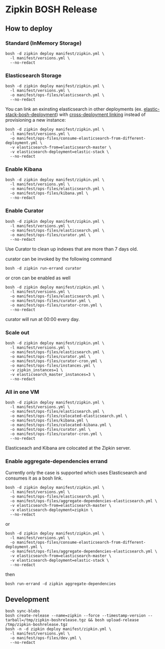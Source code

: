 # Zipkin BOSH Release

## How to deploy

### Standard (InMemory Storage)

```
bosh -d zipkin deploy manifest/zipkin.yml \
  -l manifest/versions.yml \
  --no-redact
```

###  Elasticsearch Storage

```
bosh -d zipkin deploy manifest/zipkin.yml \
  -l manifest/versions.yml \
  -o manifest/ops-files/elasticsearch.yml \
  --no-redact
```

You can link an exinsting elasticsearch in other deployments (ex. [elastic-stack-bosh-deployment](https://github.com/bosh-elastic-stack/elastic-stack-bosh-deployment)) with [cross-deployment linking](https://bosh.io/docs/links/#cross-deployment) instead of provisioning a new instance:

```
bosh -d zipkin deploy manifest/zipkin.yml \
  -l manifest/versions.yml \
  -o manifest/ops-files/consume-elasticsearch-from-different-deployment.yml \
  -v elasticsearch-from=elasticsearch-master \
  -v elasticsearch-deployment=elastic-stack \
  --no-redact
```

###  Enable Kibana

```
bosh -d zipkin deploy manifest/zipkin.yml \
  -l manifest/versions.yml \
  -o manifest/ops-files/elasticsearch.yml \
  -o manifest/ops-files/kibana.yml \
  --no-redact
```

### Enable Curator

```
bosh -d zipkin deploy manifest/zipkin.yml \
  -l manifest/versions.yml \
  -o manifest/ops-files/elasticsearch.yml \
  -o manifest/ops-files/curator.yml \
  --no-redact
```

Use Curator to clean up indexes that are more than 7 days old.

curator can be invoked by the following command

```
bosh -d zipkin run-errand curator
```

or cron can be enabled as well

```
bosh -d zipkin deploy manifest/zipkin.yml \
  -l manifest/versions.yml \
  -o manifest/ops-files/elasticsearch.yml \
  -o manifest/ops-files/curator.yml \
  -o manifest/ops-files/curator-cron.yml \
  --no-redact
```

curator will run at 00:00 every day.

### Scale out

```
bosh -d zipkin deploy manifest/zipkin.yml \
  -l manifest/versions.yml \
  -o manifest/ops-files/elasticsearch.yml \
  -o manifest/ops-files/curator.yml \
  -o manifest/ops-files/curator-cron.yml \
  -o manifest/ops-files/instances.yml \
  -v zipkin_instances=1 \
  -v elasticsearch_master_instances=3 \
  --no-redact
```

### All in one VM

```
bosh -d zipkin deploy manifest/zipkin.yml \
  -l manifest/versions.yml \
  -o manifest/ops-files/elasticsearch.yml \
  -o manifest/ops-files/colocated-elasticsearch.yml \
  -o manifest/ops-files/kibana.yml \
  -o manifest/ops-files/colocated-kibana.yml \
  -o manifest/ops-files/curator.yml \
  -o manifest/ops-files/curator-cron.yml \
  --no-redact
```

Elasticseach and Kibana are colocated at the Zipkin server.

### Enable aggregate-dependencies errand

Currently only the case is supported which uses Elasticsearch and consumes it as a bosh link.

```
bosh -d zipkin deploy manifest/zipkin.yml \
  -l manifest/versions.yml \
  -o manifest/ops-files/elasticsearch.yml \
  -o manifest/ops-files/aggregate-dependencies-elasticsearch.yml \
  -v elasticsearch-from=elasticsearch-master \
  -v elasticsearch-deployment=zipkin \
  --no-redact
```

or

```
bosh -d zipkin deploy manifest/zipkin.yml \
  -l manifest/versions.yml \
  -o manifest/ops-files/consume-elasticsearch-from-different-deployment.yml \
  -o manifest/ops-files/aggregate-dependencies-elasticsearch.yml \
  -v elasticsearch-from=elasticsearch-master \
  -v elasticsearch-deployment=elastic-stack \
  --no-redact
```

then


```
bosh run-errand -d zipkin aggregate-dependencies
```

## Development

```
bosh sync-blobs
bosh create-release --name=zipkin --force --timestamp-version --tarball=/tmp/zipkin-boshrelease.tgz && bosh upload-release /tmp/zipkin-boshrelease.tgz 
bosh -n -d zipkin deploy manifest/zipkin.yml \
  -l manifest/versions.yml \
  -o manifest/ops-files/dev.yml \
  --no-redact
```